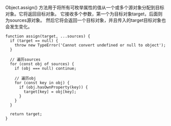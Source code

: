 Object.assign() 方法用于将所有可枚举属性的值从一个或多个源对象分配到目标对象。它将返回目标对象。
它接收多个参数，第一个为目标对象target，后面则为sources源对象。
然后它将会返回一个目标对象，并且传入的target目标对象也会发生变化。

```
function assign(target, ...sources) {
  if (target == null) {
    throw new TypeError('Cannot convert undefined or null to object');
  }

  // 遍历sources
  for (const obj of sources) {
    if (obj === null) continue;

    // 遍历obj
    for (const key in obj) {
      if (obj.hasOwnProperty(key)) {
        target[key] = obj[key];
      }
    }
  }

  return target;
}
```